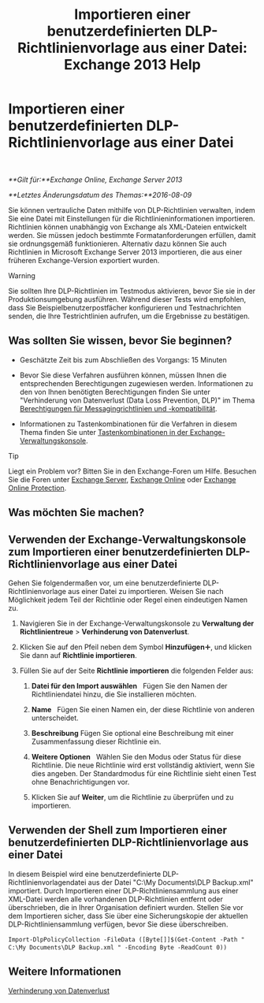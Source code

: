 ﻿---
title: 'Importieren einer benutzerdefinierten DLP-Richtlinienvorlage aus einer Datei: Exchange 2013 Help'
TOCTitle: Importieren einer benutzerdefinierten DLP-Richtlinienvorlage aus einer Datei
ms:assetid: 83f49dbd-f9b1-498e-b548-1529c5e1ccdb
ms:mtpsurl: https://technet.microsoft.com/de-de/library/JJ150531(v=EXCHG.150)
ms:contentKeyID: 50474803
ms.date: 04/24/2018
mtps_version: v=EXCHG.150
ms.translationtype: HT
---

# Importieren einer benutzerdefinierten DLP-Richtlinienvorlage aus einer Datei

 

_**Gilt für:**Exchange Online, Exchange Server 2013_

_**Letztes Änderungsdatum des Themas:**2016-08-09_

Sie können vertrauliche Daten mithilfe von DLP-Richtlinien verwalten, indem Sie eine Datei mit Einstellungen für die Richtlinieninformationen importieren. Richtlinien können unabhängig von Exchange als XML-Dateien entwickelt werden. Sie müssen jedoch bestimmte Formatanforderungen erfüllen, damit sie ordnungsgemäß funktionieren. Alternativ dazu können Sie auch Richtlinien in Microsoft Exchange Server 2013 importieren, die aus einer früheren Exchange-Version exportiert wurden.


> [!WARNING]
> Sie sollten Ihre DLP-Richtlinien im Testmodus aktivieren, bevor Sie sie in der Produktionsumgebung ausführen. Während dieser Tests wird empfohlen, dass Sie Beispielbenutzerpostfächer konfigurieren und Testnachrichten senden, die Ihre Testrichtlinien aufrufen, um die Ergebnisse zu bestätigen.



## Was sollten Sie wissen, bevor Sie beginnen?

  - Geschätzte Zeit bis zum Abschließen des Vorgangs: 15 Minuten

  - Bevor Sie diese Verfahren ausführen können, müssen Ihnen die entsprechenden Berechtigungen zugewiesen werden. Informationen zu den von Ihnen benötigten Berechtigungen finden Sie unter "Verhinderung von Datenverlust (Data Loss Prevention, DLP)" im Thema [Berechtigungen für Messagingrichtlinien und -kompatibilität](messaging-policy-and-compliance-permissions-exchange-2013-help.md).

  - Informationen zu Tastenkombinationen für die Verfahren in diesem Thema finden Sie unter [Tastenkombinationen in der Exchange-Verwaltungskonsole](keyboard-shortcuts-in-the-exchange-admin-center-exchange-online-protection-help.md).


> [!TIP]
> Liegt ein Problem vor? Bitten Sie in den Exchange-Foren um Hilfe. Besuchen Sie die Foren unter <A href="https://go.microsoft.com/fwlink/p/?linkid=60612">Exchange Server</A>, <A href="https://go.microsoft.com/fwlink/p/?linkid=267542">Exchange Online</A> oder <A href="https://go.microsoft.com/fwlink/p/?linkid=285351">Exchange Online Protection</A>.



## Was möchten Sie machen?

## Verwenden der Exchange-Verwaltungskonsole zum Importieren einer benutzerdefinierten DLP-Richtlinienvorlage aus einer Datei

Gehen Sie folgendermaßen vor, um eine benutzerdefinierte DLP-Richtlinienvorlage aus einer Datei zu importieren. Weisen Sie nach Möglichkeit jedem Teil der Richtlinie oder Regel einen eindeutigen Namen zu.

1.  Navigieren Sie in der Exchange-Verwaltungskonsole zu **Verwaltung der Richtlinientreue** \> **Verhinderung von Datenverlust**.

2.  Klicken Sie auf den Pfeil neben dem Symbol **Hinzufügen**![Hinzufügen (Symbol)](images/JJ218640.c1e75329-d6d7-4073-a27d-498590bbb558(EXCHG.150).gif "Hinzufügen (Symbol)"), und klicken Sie dann auf **Richtlinie importieren**.

3.  Füllen Sie auf der Seite **Richtlinie importieren** die folgenden Felder aus:
    
    1.  **Datei für den Import auswählen**   Fügen Sie den Namen der Richtliniendatei hinzu, die Sie installieren möchten.
    
    2.  **Name**   Fügen Sie einen Namen ein, der diese Richtlinie von anderen unterscheidet.
    
    3.  **Beschreibung** Fügen Sie optional eine Beschreibung mit einer Zusammenfassung dieser Richtlinie ein.
    
    4.  **Weitere Optionen**   Wählen Sie den Modus oder Status für diese Richtlinie. Die neue Richtlinie wird erst vollständig aktiviert, wenn Sie dies angeben. Der Standardmodus für eine Richtlinie sieht einen Test ohne Benachrichtigungen vor.
    
    5.  Klicken Sie auf **Weiter**, um die Richtlinie zu überprüfen und zu importieren.

## Verwenden der Shell zum Importieren einer benutzerdefinierten DLP-Richtlinienvorlage aus einer Datei

In diesem Beispiel wird eine benutzerdefinierte DLP-Richtlinienvorlagendatei aus der Datei "C:\\My Documents\\DLP Backup.xml" importiert. Durch Importieren einer DLP-Richtliniensammlung aus einer XML-Datei werden alle vorhandenen DLP-Richtlinien entfernt oder überschrieben, die in Ihrer Organisation definiert wurden. Stellen Sie vor dem Importieren sicher, dass Sie über eine Sicherungskopie der aktuellen DLP-Richtliniensammlung verfügen, bevor Sie diese überschreiben.

    Import-DlpPolicyCollection -FileData ([Byte[]]$(Get-Content -Path " C:\My Documents\DLP Backup.xml " -Encoding Byte -ReadCount 0))

## Weitere Informationen

[Verhinderung von Datenverlust](technical-overview-of-dlp-data-loss-prevention-in-exchange.md)

